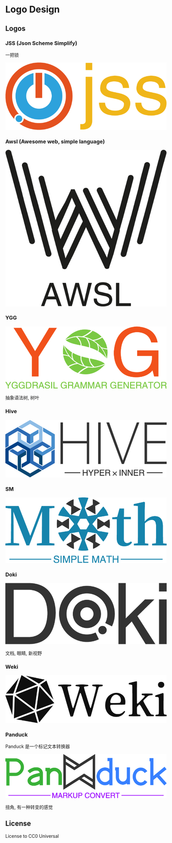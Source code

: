 # Logo Design

## Logos

### JSS (Json Scheme Simplify)

一把锁

<p align="center"><img src="./logos/jss/1x/title.png"/></p>

### Awsl (Awesome web, simple language)

<p align="center"><img src="./logos/awsl/1x/title.png"/></p>

### YGG

<p align="center"><img src="./logos/ygg_v1/1x/title.png"/></p>

抽象语法树, 树叶

### Hive

<p align="center"><img src="./logos/hive/1x/title.png"/></p>

### SM

<p align="center"><img src="./logos/sm/1x/title.png"/></p>

### Doki

<p align="center"><img src="./logos/doki_v1/1x/title.png"/></p>

文档, 眼睛, 新视野

### Weki

<p align="center"><img src="./logos/weki_v1/1x/title.png"/></p>

### Panduck

Panduck 是一个标记文本转换器

<p align="center"><img src="./logos/panduck/1x/title.png"/></p>

扭角, 有一种转变的感觉

## License

License to CC0 Universal